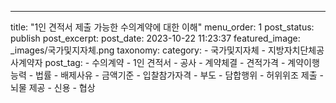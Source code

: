 ---
title: "1인 견적서 제출 가능한 수의계약에 대한 이해"
menu_order: 1
post_status: publish
post_excerpt: 
post_date: 2023-10-22 11:23:37
featured_image: _images/국가및지자체.png
taxonomy:
    category:
        - 국가및지자체
        - 지방자치단체공사계약자
    post_tag:
        -  수의계약
        -  1인 견적서
        -  공사
        -  계약체결
        -  견적가격
        -  계약이행능력
        -  법률
        -  배제사유
        -  금액기준
        -  입찰참가자격
        -  부도
        -  담합행위
        -  허위위조 제출
        -  뇌물 제공
        -  신용
        -  협상
